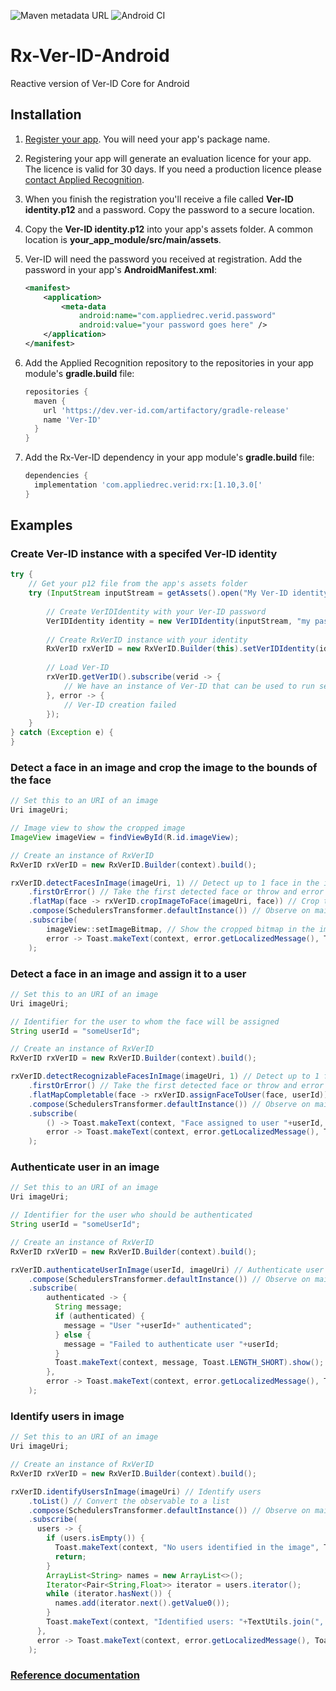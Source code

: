 ![Maven metadata URL](https://img.shields.io/maven-metadata/v/https/dev.ver-id.com/artifactory/gradle-release/com/appliedrec/verid/rx/maven-metadata.xml.svg) ![Android CI](https://github.com/AppliedRecognition/Rx-Ver-ID-Android/workflows/Android%20CI/badge.svg)

# Rx-Ver-ID-Android

Reactive version of Ver-ID Core for Android

## Installation

1. [Register your app](https://dev.ver-id.com/licensing/). You will need your app's package name.
2. Registering your app will generate an evaluation licence for your app. The licence is valid for 30 days. If you need a production licence please [contact Applied Recognition](mailto:sales@appliedrec.com).
2. When you finish the registration you'll receive a file called **Ver-ID identity.p12** and a password. Copy the password to a secure location.
3. Copy the **Ver-ID identity.p12** into your app's assets folder. A common location is **your\_app_module/src/main/assets**.
8. Ver-ID will need the password you received at registration. Add the password in your app's **AndroidManifest.xml**:

    ~~~xml
    <manifest>
        <application>
            <meta-data
                android:name="com.appliedrec.verid.password"
                android:value="your password goes here" />
        </application>
    </manifest>
    ~~~
1. Add the Applied Recognition repository to the repositories in your app module's **gradle.build** file:

    ~~~groovy
    repositories {
      maven {
        url 'https://dev.ver-id.com/artifactory/gradle-release'
        name 'Ver-ID'
      }
    }
    ~~~  
1. Add the Rx-Ver-ID dependency in your app module's **gradle.build** file:

    ~~~groovy
    dependencies {
      implementation 'com.appliedrec.verid:rx:[1.10,3.0['
    }
    ~~~

## Examples

### Create Ver-ID instance with a specifed Ver-ID identity

~~~java
try {
    // Get your p12 file from the app's assets folder
    try (InputStream inputStream = getAssets().open("My Ver-ID identity.p12")) {
        
        // Create VerIDIdentity with your Ver-ID password
        VerIDIdentity identity = new VerIDIdentity(inputStream, "my password");
        
        // Create RxVerID instance with your identity
        RxVerID rxVerID = new RxVerID.Builder(this).setVerIDIdentity(identity).build();
        
        // Load Ver-ID
        rxVerID.getVerID().subscribe(verid -> {
            // We have an instance of Ver-ID that can be used to run sessions, etc.
        }, error -> {
            // Ver-ID creation failed
        });
    }
} catch (Exception e) {
}
~~~


### Detect a face in an image and crop the image to the bounds of the face

~~~java
// Set this to an URI of an image
Uri imageUri;

// Image view to show the cropped image
ImageView imageView = findViewById(R.id.imageView);

// Create an instance of RxVerID
RxVerID rxVerID = new RxVerID.Builder(context).build();

rxVerID.detectFacesInImage(imageUri, 1) // Detect up to 1 face in the image URI
    .firstOrError() // Take the first detected face or throw and error if no face detected
    .flatMap(face -> rxVerID.cropImageToFace(imageUri, face)) // Crop the image to the face
    .compose(SchedulersTransformer.defaultInstance()) // Observe on main thread
    .subscribe(
        imageView::setImageBitmap, // Show the cropped bitmap in the image view
        error -> Toast.makeText(context, error.getLocalizedMessage(), Toast.LENGTH_SHORT).show()
    );
~~~

### Detect a face in an image and assign it to a user

~~~java
// Set this to an URI of an image
Uri imageUri;

// Identifier for the user to whom the face will be assigned
String userId = "someUserId";

// Create an instance of RxVerID
RxVerID rxVerID = new RxVerID.Builder(context).build();

rxVerID.detectRecognizableFacesInImage(imageUri, 1) // Detect up to 1 face in the image URI
    .firstOrError() // Take the first detected face or throw and error if no face detected
    .flatMapCompletable(face -> rxVerID.assignFaceToUser(face, userId)) // Assign the detected face to user
    .compose(SchedulersTransformer.defaultInstance()) // Observe on main thread
    .subscribe(
        () -> Toast.makeText(context, "Face assigned to user "+userId, Toast.LENGTH_SHORT).show(),
        error -> Toast.makeText(context, error.getLocalizedMessage(), Toast.LENGTH_SHORT).show()
    );
~~~

### Authenticate user in an image

~~~java
// Set this to an URI of an image
Uri imageUri;

// Identifier for the user who should be authenticated
String userId = "someUserId";

// Create an instance of RxVerID
RxVerID rxVerID = new RxVerID.Builder(context).build();

rxVerID.authenticateUserInImage(userId, imageUri) // Authenticate user in the image
    .compose(SchedulersTransformer.defaultInstance()) // Observe on main thread
    .subscribe(
        authenticated -> {
          String message;
          if (authenticated) {
            message = "User "+userId+" authenticated";
          } else {
            message = "Failed to authenticate user "+userId;
          }
          Toast.makeText(context, message, Toast.LENGTH_SHORT).show();
        },
        error -> Toast.makeText(context, error.getLocalizedMessage(), Toast.LENGTH_SHORT).show()
    );
~~~

### Identify users in image

~~~java
// Set this to an URI of an image
Uri imageUri;

// Create an instance of RxVerID
RxVerID rxVerID = new RxVerID.Builder(context).build();

rxVerID.identifyUsersInImage(imageUri) // Identify users
    .toList() // Convert the observable to a list
    .compose(SchedulersTransformer.defaultInstance()) // Observe on main thread
    .subscribe(
      users -> {
        if (users.isEmpty()) {
          Toast.makeText(context, "No users identified in the image", Toast.LENGTH_SHORT).show();
          return;
        }
        ArrayList<String> names = new ArrayList<>();
        Iterator<Pair<String,Float>> iterator = users.iterator();
        while (iterator.hasNext()) {
          names.add(iterator.next().getValue0());
        }
        Toast.makeText(context, "Identified users: "+TextUtils.join(", ", names), Toast.LENGTH_SHORT).show();
      },
      error -> Toast.makeText(context, error.getLocalizedMessage(), Toast.LENGTH_SHORT).show()
    );
~~~

### [Reference documentation](https://appliedrecognition.github.io/Rx-Ver-ID-Android/)
